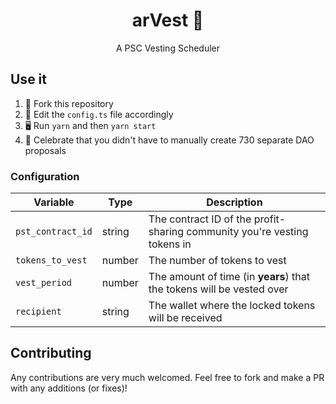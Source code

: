 <h1 align="center">arVest 🌾</h1>
<p align="center">A PSC Vesting Scheduler</p>

## Use it

1. 🍴 Fork this repository
2. 📝 Edit the `config.ts` file accordingly
3. 🖥️  Run `yarn` and then `yarn start`
4. 🎉  Celebrate that you didn't have to manually create 730 separate DAO proposals

### Configuration

| Variable | Type | Description |
| --- | --- | --- |
| `pst_contract_id` | string | The contract ID of the profit-sharing community you're vesting tokens in |
| `tokens_to_vest` | number | The number of tokens to vest |
| `vest_period` | number | The amount of time (in **years**) that the tokens will be vested over |
| `recipient` | string | The wallet where the locked tokens will be received |

## Contributing

Any contributions are very much welcomed. Feel free to fork and make a PR with any additions (or fixes)!